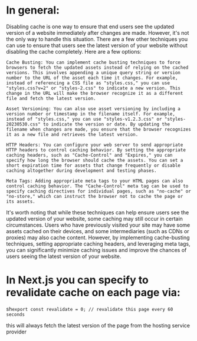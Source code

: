 # In general:


Disabling cache is one way to ensure that end users see the updated version of a website immediately after changes are made. However, it's not the only way to handle this situation. There are a few other techniques you can use to ensure that users see the latest version of your website without disabling the cache completely. Here are a few options:

    Cache Busting: You can implement cache busting techniques to force browsers to fetch the updated assets instead of relying on the cached versions. This involves appending a unique query string or version number to the URL of the asset each time it changes. For example, instead of referencing a CSS file as "styles.css," you can use "styles.css?v=2" or "styles-2.css" to indicate a new version. This change in the URL will make the browser recognize it as a different file and fetch the latest version.

    Asset Versioning: You can also use asset versioning by including a version number or timestamp in the filename itself. For example, instead of "styles.css," you can use "styles-v1.2.3.css" or "styles-20230530.css" to indicate the version or date. By updating the filename when changes are made, you ensure that the browser recognizes it as a new file and retrieves the latest version.

    HTTP Headers: You can configure your web server to send appropriate HTTP headers to control caching behavior. By setting the appropriate caching headers, such as "Cache-Control" and "Expires," you can specify how long the browser should cache the assets. You can set a short expiration time for assets that change frequently or disable caching altogether during development and testing phases.

    Meta Tags: Adding appropriate meta tags to your HTML pages can also control caching behavior. The "Cache-Control" meta tag can be used to specify caching directives for individual pages, such as "no-cache" or "no-store," which can instruct the browser not to cache the page or its assets.

It's worth noting that while these techniques can help ensure users see the updated version of your website, some caching may still occur in certain circumstances. Users who have previously visited your site may have some assets cached on their devices, and some intermediaries (such as CDNs or proxies) may also cache content. However, by implementing cache-busting techniques, setting appropriate caching headers, and leveraging meta tags, you can significantly minimize caching issues and improve the chances of users seeing the latest version of your website.

# In Next.js you can specify to revalidate cache on each page via:

sh```export const revalidate = 0; // revalidate this page every 60 seconds```

this will always fetch the latest version of the page from the hosting service provider